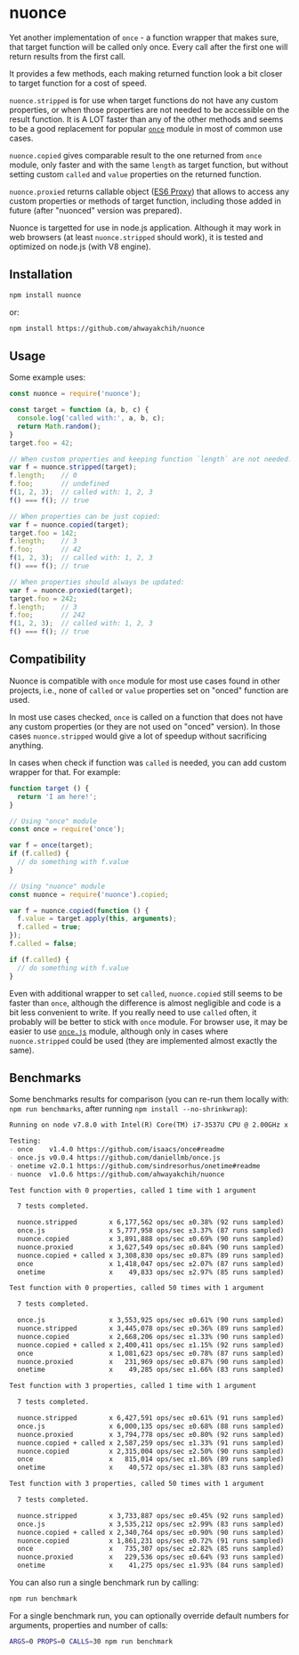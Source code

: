 nuonce
======

Yet another implementation of `once` - a function wrapper that makes sure, that target function will be called only once.
Every call after the first one will return results from the first call.

It provides a few methods, each making returned function look a bit closer to target function for a cost of speed.

`nuonce.stripped` is for use when target functions do not have any custom properties, or when those properties are not needed to be accessible on the result function. It is A LOT faster than any of the other methods and seems to be a good replacement for popular [`once`](https://github.com/isaacs/once) module in most of common use cases.

`nuonce.copied` gives comparable result to the one returned from `once` module, only faster and with the same `length` as target function, but without setting custom `called` and `value` properties on the returned function.

`nuonce.proxied` returns callable object ([ES6 Proxy](https://developer.mozilla.org/en/docs/Web/JavaScript/Reference/Global_Objects/Proxy)) that allows to access any custom properties or methods of target function, including those added in future (after "nuonced" version was prepared).

Nuonce is targetted for use in node.js application. Although it may work in web browsers (at least `nuonce.stripped` should work), it is tested and optimized on node.js (with V8 engine).


## Installation

```sh
npm install nuonce
```

or:

```sh
npm install https://github.com/ahwayakchih/nuonce
```


## Usage

Some example uses:

```js
const nuonce = require('nuonce');

const target = function (a, b, c) {
  console.log('called with:', a, b, c);
  return Math.random();
}
target.foo = 42;

// When custom properties and keeping function `length` are not needed:
var f = nuonce.stripped(target);
f.length;    // 0
f.foo;       // undefined
f(1, 2, 3);  // called with: 1, 2, 3
f() === f(); // true

// When properties can be just copied:
var f = nuonce.copied(target);
target.foo = 142;
f.length;    // 3
f.foo;       // 42
f(1, 2, 3);  // called with: 1, 2, 3
f() === f(); // true

// When properties should always be updated:
var f = nuonce.proxied(target);
target.foo = 242;
f.length;    // 3
f.foo;       // 242
f(1, 2, 3);  // called with: 1, 2, 3
f() === f(); // true
```


## Compatibility

Nuonce is compatible with `once` module for most use cases found in other projects, i.e., none of `called` or `value` properties set on "onced" function are used.

In most use cases checked, `once` is called on a function that does not have any custom properties (or they are not used on "onced" version). In those cases `nuonce.stripped` would give a lot of speedup without sacrificing anything.

In cases when check if function was `called` is needed, you can add custom wrapper for that. For example:

```js
function target () {
  return 'I am here!';
}

// Using "once" module
const once = require('once');

var f = once(target);
if (f.called) {
  // do something with f.value
}

// Using "nuonce" module
const nuonce = require('nuonce').copied;

var f = nuonce.copied(function () {
  f.value = target.apply(this, arguments);
  f.called = true;
});
f.called = false;

if (f.called) {
  // do something with f.value
}
```

Even with additional wrapper to set `called`, `nuonce.copied` still seems to be faster than `once`, although the difference is almost negligible and code is a bit less convenient to write. If you really need to use `called` often, it probably will be better to stick with `once` module.
For browser use, it may be easier to use [`once.js`](https://github.com/daniellmb/once.js) module, although only in cases where `nuonce.stripped` could be used (they are implemented almost exactly the same).


## Benchmarks

Some benchmarks results for comparison (you can re-run them locally with: `npm run benchmarks`, after running `npm install --no-shrinkwrap`):

```markdown
Running on node v7.8.0 with Intel(R) Core(TM) i7-3537U CPU @ 2.00GHz x 4

Testing:
- once    v1.4.0 https://github.com/isaacs/once#readme           
- once.js v0.0.4 https://github.com/daniellmb/once.js            
- onetime v2.0.1 https://github.com/sindresorhus/onetime#readme  
- nuonce  v1.0.6 https://github.com/ahwayakchih/nuonce           

Test function with 0 properties, called 1 time with 1 argument

  7 tests completed.

  nuonce.stripped        x 6,177,562 ops/sec ±0.38% (92 runs sampled)
  once.js                x 5,777,958 ops/sec ±3.37% (87 runs sampled)
  nuonce.copied          x 3,891,888 ops/sec ±0.69% (90 runs sampled)
  nuonce.proxied         x 3,627,549 ops/sec ±0.84% (90 runs sampled)
  nuonce.copied + called x 3,308,830 ops/sec ±0.87% (89 runs sampled)
  once                   x 1,418,047 ops/sec ±2.07% (87 runs sampled)
  onetime                x    49,833 ops/sec ±2.97% (85 runs sampled)

Test function with 0 properties, called 50 times with 1 argument

  7 tests completed.

  once.js                x 3,553,925 ops/sec ±0.61% (90 runs sampled)
  nuonce.stripped        x 3,445,078 ops/sec ±0.36% (89 runs sampled)
  nuonce.copied          x 2,668,206 ops/sec ±1.33% (90 runs sampled)
  nuonce.copied + called x 2,400,411 ops/sec ±1.15% (92 runs sampled)
  once                   x 1,081,623 ops/sec ±0.78% (87 runs sampled)
  nuonce.proxied         x   231,969 ops/sec ±0.87% (90 runs sampled)
  onetime                x    49,285 ops/sec ±1.66% (83 runs sampled)

Test function with 3 properties, called 1 time with 1 argument

  7 tests completed.

  nuonce.stripped        x 6,427,591 ops/sec ±0.61% (91 runs sampled)
  once.js                x 6,000,135 ops/sec ±0.68% (88 runs sampled)
  nuonce.proxied         x 3,794,778 ops/sec ±0.80% (92 runs sampled)
  nuonce.copied + called x 2,587,259 ops/sec ±1.33% (91 runs sampled)
  nuonce.copied          x 2,315,004 ops/sec ±2.50% (90 runs sampled)
  once                   x   815,014 ops/sec ±1.86% (89 runs sampled)
  onetime                x    40,572 ops/sec ±1.38% (83 runs sampled)

Test function with 3 properties, called 50 times with 1 argument

  7 tests completed.

  nuonce.stripped        x 3,733,887 ops/sec ±0.45% (92 runs sampled)
  once.js                x 3,535,212 ops/sec ±2.99% (83 runs sampled)
  nuonce.copied + called x 2,340,764 ops/sec ±0.90% (90 runs sampled)
  nuonce.copied          x 1,861,231 ops/sec ±0.72% (91 runs sampled)
  once                   x   735,307 ops/sec ±2.82% (85 runs sampled)
  nuonce.proxied         x   229,536 ops/sec ±0.64% (93 runs sampled)
  onetime                x    41,275 ops/sec ±1.93% (84 runs sampled)
```

You can also run a single benchmark run by calling:

```sh
npm run benchmark
```

For a single benchmark run, you can optionally override default numbers for arguments, properties and number of calls:

```sh
ARGS=0 PROPS=0 CALLS=30 npm run benchmark
```
